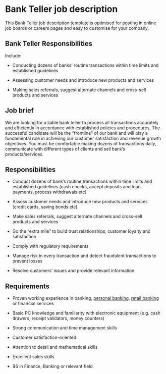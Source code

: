 # Bank Teller job description
This Bank Teller job description template is optimised for posting in online job boards or careers pages and easy to customise for your company.


## Bank Teller Responsibilities

Include:

* Conducting dozens of banks’ routine transactions within time limits and established guidelines

* Assessing customer needs and introduce new products and services

* Making sales referrals, suggest alternate channels and cross-sell products and services


## Job brief

We are looking for a liable bank teller to process all transactions accurately and efficiently in accordance with established policies and procedures. The successful candidate will be the “frontline” of our bank and will play a fundamental role in achieving our customer satisfaction and revenue growth objectives. You must be comfortable making dozens of transactions daily, communicate with different types of clients and sell bank’s products/services.


## Responsibilities

* Conduct dozens of bank’s routine transactions within time limits and established guidelines (cash checks, accept deposits and loan payments, process withdrawals etc)

* Assess customer needs and introduce new products and services (credit cards, saving bonds etc)

* Make sales referrals, suggest alternate channels and cross-sell products and services

* Go the “extra mile” to build trust relationships, customer loyalty and satisfaction

* Comply with regulatory requirements

* Manage risk in every transaction and detect fraudulent transactions to prevent losses

* Resolve customers’ issues and provide relevant information


## Requirements

* Proven working experience in banking, <a href="https://resources.workable.com/personal-banker-job-description">personal banking</a>, <a href="https://resources.workable.com/retail-banker-job-description">retail banking</a> or financial services

* Basic PC knowledge and familiarity with electronic equipment (e.g. cash drawers, receipt validators, money counters)

* Strong communication and time management skills

* Customer satisfaction-oriented

* Attention to detail and mathematical skills

* Excellent sales skills

* BS in Finance, Banking or relevant field
